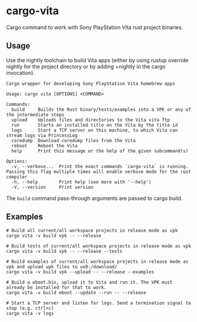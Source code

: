 # cargo-vita

Cargo command to work with Sony PlayStation Vita rust project binaries.

## Usage

Use the nightly toolchain to build Vita apps (either by using rustup override nightly for the project directory or by adding +nightly in the cargo invocation).


```
Cargo wrapper for developing Sony PlayStation Vita homebrew apps

Usage: cargo vita [OPTIONS] <COMMAND>

Commands:
  build     Builds the Rust binary/tests/examples into a VPK or any of the intermediate steps
  upload    Uploads files and directories to the Vita vita ftp
  run       Starts an installed title on the Vita by the title id
  logs      Start a TCP server on this machine, to which Vita can stream logs via PrincessLog
  coredump  Download coredump files from the Vita
  reboot    Reboot the Vita
  help      Print this message or the help of the given subcommand(s)

Options:
  -v, --verbose...  Print the exact commands `cargo-vita` is running. Passing this flag multiple times will enable verbose mode for the rust compiler
  -h, --help        Print help (see more with '--help')
  -V, --version     Print version
```

The `build` command pass-through arguments are passed to cargo build.


## Examples

```
# Build all current/all workspace projects in release mode as vpk
cargo vita -v build vpk -- --release

# Build tests of current/all workspace projects in release mode as vpk
cargo vita -v build vpk -- --release --tests

# Build examples of current/all workspace projects in release mode as vpk and upload vpk files to ux0:/download/
cargo vita -v build vpk --upload -- --release --examples

# Build a eboot.bin, upload it to Vita and run it. The VPK must already be installed for that to work.
cargo vita -v build eboot --update --run -- --release

# Start a TCP server and listen for logs. Send a termination signal to stop (e.g. ctrl+c)
cargo vita -v logs
```
